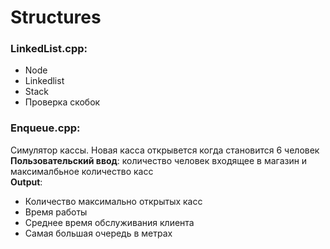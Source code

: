 # **Structures**
### **LinkedList.cpp**:
- Node
- Linkedlist
- Stack
- Проверка скобок

### **Enqueue.cpp**:
Симулятор кассы. Новая касса открывется когда становится 6 человек <br>
**Пользовательский ввод**: количество человек входящее в магазин и максималбьное количество касс <br>
**Output**: 
- Количество максимально открытых касс
- Время работы
- Среднее время обслуживания клиента
- Самая большая очередь в метрах